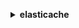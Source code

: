 **<details ><summary style="color:none;">elasticache</summary><blockquote>**

- **<details><summary style="color:none;"><b><u>add-tags-to-resource</b></u></summary><blockquote>**

  * **<p style="color:none;">--resource-name</p>**
  * **<p style="color:none;">--tags</p>**
  * **<p style="color:none;">--cli-input-json</p>**
  * **<p style="color:none;">--cli-input-yaml</p>**
  * **<p style="color:none;">--generate-cli-skeleton</p>**
  </br>
  **<p style="color:red;">Description</p>**
  </br>
  ## **Examples**
  ```bash

  ```
  ```json

  ```


- **<details><summary style="color:none;"><b><u>authorize-cache-security-group-ingress</b></u></summary><blockquote>**

  * **<p style="color:none;">--cache-security-group-name</p>**
  * **<p style="color:none;">--ec2-security-group-name</p>**
  * **<p style="color:none;">--ec2-security-group-owner-id</p>**
  * **<p style="color:none;">--cli-input-json</p>**
  * **<p style="color:none;">--cli-input-yaml</p>**
  * **<p style="color:none;">--generate-cli-skeleton</p>**
  </br>
  **<p style="color:red;">Description</p>**
  </br>
  ## **Examples**
  ```bash

  ```
  ```json

  ```


- **<details><summary style="color:none;"><b><u>batch-apply-update-action</b></u></summary><blockquote>**

  * **<p style="color:none;">--replication-group-ids</p>**
  * **<p style="color:none;">--cache-cluster-ids</p>**
  * **<p style="color:none;">--service-update-name</p>**
  * **<p style="color:none;">--cli-input-json</p>**
  * **<p style="color:none;">--cli-input-yaml</p>**
  * **<p style="color:none;">--generate-cli-skeleton</p>**
  </br>
  **<p style="color:red;">Description</p>**
  </br>
  ## **Examples**
  ```bash

  ```
  ```json

  ```


- **<details><summary style="color:none;"><b><u>batch-stop-update-action</b></u></summary><blockquote>**

  * **<p style="color:none;">--replication-group-ids</p>**
  * **<p style="color:none;">--cache-cluster-ids</p>**
  * **<p style="color:none;">--service-update-name</p>**
  * **<p style="color:none;">--cli-input-json</p>**
  * **<p style="color:none;">--cli-input-yaml</p>**
  * **<p style="color:none;">--generate-cli-skeleton</p>**
  </br>
  **<p style="color:red;">Description</p>**
  </br>
  ## **Examples**
  ```bash

  ```
  ```json

  ```


- **<details><summary style="color:none;"><b><u>complete-migration</b></u></summary><blockquote>**

  * **<p style="color:none;">--replication-group-id</p>**
  * **<p style="color:none;">--force</p>**
  * **<p style="color:none;">--no-force</p>**
  * **<p style="color:none;">--cli-input-json</p>**
  * **<p style="color:none;">--cli-input-yaml</p>**
  * **<p style="color:none;">--generate-cli-skeleton</p>**
  </br>
  **<p style="color:red;">Description</p>**
  </br>
  ## **Examples**
  ```bash

  ```
  ```json

  ```


- **<details><summary style="color:none;"><b><u>copy-snapshot</b></u></summary><blockquote>**

  * **<p style="color:none;">--source-snapshot-name</p>**
  * **<p style="color:none;">--target-snapshot-name</p>**
  * **<p style="color:none;">--target-bucket</p>**
  * **<p style="color:none;">--kms-key-id</p>**
  * **<p style="color:none;">--tags</p>**
  * **<p style="color:none;">--cli-input-json</p>**
  * **<p style="color:none;">--cli-input-yaml</p>**
  * **<p style="color:none;">--generate-cli-skeleton</p>**
  </br>
  **<p style="color:red;">Description</p>**
  </br>
  ## **Examples**
  ```bash

  ```
  ```json

  ```


- **<details><summary style="color:none;"><b><u>create-cache-cluster</b></u></summary><blockquote>**

  * **<p style="color:none;">--cache-cluster-id</p>**
  * **<p style="color:none;">--replication-group-id</p>**
  * **<p style="color:none;">--az-mode</p>**
  * **<p style="color:none;">--preferred-availability-zone</p>**
  * **<p style="color:none;">--preferred-availability-zones</p>**
  * **<p style="color:none;">--num-cache-nodes</p>**
  * **<p style="color:none;">--cache-node-type</p>**
  * **<p style="color:none;">--engine</p>**
  * **<p style="color:none;">--engine-version</p>**
  * **<p style="color:none;">--cache-parameter-group-name</p>**
  * **<p style="color:none;">--cache-subnet-group-name</p>**
  * **<p style="color:none;">--cache-security-group-names</p>**
  * **<p style="color:none;">--security-group-ids</p>**
  * **<p style="color:none;">--tags</p>**
  * **<p style="color:none;">--snapshot-arns</p>**
  * **<p style="color:none;">--snapshot-name</p>**
  * **<p style="color:none;">--preferred-maintenance-window</p>**
  * **<p style="color:none;">--port</p>**
  * **<p style="color:none;">--notification-topic-arn</p>**
  * **<p style="color:none;">--auto-minor-version-upgrade</p>**
  * **<p style="color:none;">--no-auto-minor-version-upgrade</p>**
  * **<p style="color:none;">--snapshot-retention-limit</p>**
  * **<p style="color:none;">--snapshot-window</p>**
  * **<p style="color:none;">--auth-token</p>**
  * **<p style="color:none;">--outpost-mode</p>**
  * **<p style="color:none;">--preferred-outpost-arn</p>**
  * **<p style="color:none;">--preferred-outpost-arns</p>**
  * **<p style="color:none;">--log-delivery-configurations</p>**
  * **<p style="color:none;">--cli-input-json</p>**
  * **<p style="color:none;">--cli-input-yaml</p>**
  * **<p style="color:none;">--generate-cli-skeleton</p>**
  </br>
  **<p style="color:red;">Description</p>**
  </br>
  ## **Examples**
  ```bash

  ```
  ```json

  ```


- **<details><summary style="color:none;"><b><u>create-cache-parameter-group</b></u></summary><blockquote>**

  * **<p style="color:none;">--cache-parameter-group-name</p>**
  * **<p style="color:none;">--cache-parameter-group-family</p>**
  * **<p style="color:none;">--description</p>**
  * **<p style="color:none;">--tags</p>**
  * **<p style="color:none;">--cli-input-json</p>**
  * **<p style="color:none;">--cli-input-yaml</p>**
  * **<p style="color:none;">--generate-cli-skeleton</p>**
  </br>
  **<p style="color:red;">Description</p>**
  </br>
  ## **Examples**
  ```bash

  ```
  ```json

  ```


- **<details><summary style="color:none;"><b><u>create-cache-security-group</b></u></summary><blockquote>**

  * **<p style="color:none;">--cache-security-group-name</p>**
  * **<p style="color:none;">--description</p>**
  * **<p style="color:none;">--tags</p>**
  * **<p style="color:none;">--cli-input-json</p>**
  * **<p style="color:none;">--cli-input-yaml</p>**
  * **<p style="color:none;">--generate-cli-skeleton</p>**
  </br>
  **<p style="color:red;">Description</p>**
  </br>
  ## **Examples**
  ```bash

  ```
  ```json

  ```


- **<details><summary style="color:none;"><b><u>create-cache-subnet-group</b></u></summary><blockquote>**

  * **<p style="color:none;">--cache-subnet-group-name</p>**
  * **<p style="color:none;">--cache-subnet-group-description</p>**
  * **<p style="color:none;">--subnet-ids</p>**
  * **<p style="color:none;">--tags</p>**
  * **<p style="color:none;">--cli-input-json</p>**
  * **<p style="color:none;">--cli-input-yaml</p>**
  * **<p style="color:none;">--generate-cli-skeleton</p>**
  </br>
  **<p style="color:red;">Description</p>**
  </br>
  ## **Examples**
  ```bash

  ```
  ```json

  ```


- **<details><summary style="color:none;"><b><u>create-global-replication-group</b></u></summary><blockquote>**

  * **<p style="color:none;">--global-replication-group-id-suffix</p>**
  * **<p style="color:none;">--global-replication-group-description</p>**
  * **<p style="color:none;">--primary-replication-group-id</p>**
  * **<p style="color:none;">--cli-input-json</p>**
  * **<p style="color:none;">--cli-input-yaml</p>**
  * **<p style="color:none;">--generate-cli-skeleton</p>**
  </br>
  **<p style="color:red;">Description</p>**
  </br>
  ## **Examples**
  ```bash

  ```
  ```json

  ```


- **<details><summary style="color:none;"><b><u>create-replication-group</b></u></summary><blockquote>**

  * **<p style="color:none;">--replication-group-id</p>**
  * **<p style="color:none;">--replication-group-description</p>**
  * **<p style="color:none;">--global-replication-group-id</p>**
  * **<p style="color:none;">--primary-cluster-id</p>**
  * **<p style="color:none;">--automatic-failover-enabled</p>**
  * **<p style="color:none;">--no-automatic-failover-enabled</p>**
  * **<p style="color:none;">--multi-az-enabled</p>**
  * **<p style="color:none;">--no-multi-az-enabled</p>**
  * **<p style="color:none;">--num-cache-clusters</p>**
  * **<p style="color:none;">--preferred-cache-cluster-azs</p>**
  * **<p style="color:none;">--num-node-groups</p>**
  * **<p style="color:none;">--replicas-per-node-group</p>**
  * **<p style="color:none;">--node-group-configuration</p>**
  * **<p style="color:none;">--cache-node-type</p>**
  * **<p style="color:none;">--engine</p>**
  * **<p style="color:none;">--engine-version</p>**
  * **<p style="color:none;">--cache-parameter-group-name</p>**
  * **<p style="color:none;">--cache-subnet-group-name</p>**
  * **<p style="color:none;">--cache-security-group-names</p>**
  * **<p style="color:none;">--security-group-ids</p>**
  * **<p style="color:none;">--tags</p>**
  * **<p style="color:none;">--snapshot-arns</p>**
  * **<p style="color:none;">--snapshot-name</p>**
  * **<p style="color:none;">--preferred-maintenance-window</p>**
  * **<p style="color:none;">--port</p>**
  * **<p style="color:none;">--notification-topic-arn</p>**
  * **<p style="color:none;">--auto-minor-version-upgrade</p>**
  * **<p style="color:none;">--no-auto-minor-version-upgrade</p>**
  * **<p style="color:none;">--snapshot-retention-limit</p>**
  * **<p style="color:none;">--snapshot-window</p>**
  * **<p style="color:none;">--auth-token</p>**
  * **<p style="color:none;">--transit-encryption-enabled</p>**
  * **<p style="color:none;">--no-transit-encryption-enabled</p>**
  * **<p style="color:none;">--at-rest-encryption-enabled</p>**
  * **<p style="color:none;">--no-at-rest-encryption-enabled</p>**
  * **<p style="color:none;">--kms-key-id</p>**
  * **<p style="color:none;">--user-group-ids</p>**
  * **<p style="color:none;">--log-delivery-configurations</p>**
  * **<p style="color:none;">--cli-input-json</p>**
  * **<p style="color:none;">--cli-input-yaml</p>**
  * **<p style="color:none;">--generate-cli-skeleton</p>**
  </br>
  **<p style="color:red;">Description</p>**
  </br>
  ## **Examples**
  ```bash

  ```
  ```json

  ```


- **<details><summary style="color:none;"><b><u>create-snapshot</b></u></summary><blockquote>**

  * **<p style="color:none;">--replication-group-id</p>**
  * **<p style="color:none;">--cache-cluster-id</p>**
  * **<p style="color:none;">--snapshot-name</p>**
  * **<p style="color:none;">--kms-key-id</p>**
  * **<p style="color:none;">--tags</p>**
  * **<p style="color:none;">--cli-input-json</p>**
  * **<p style="color:none;">--cli-input-yaml</p>**
  * **<p style="color:none;">--generate-cli-skeleton</p>**
  </br>
  **<p style="color:red;">Description</p>**
  </br>
  ## **Examples**
  ```bash

  ```
  ```json

  ```


- **<details><summary style="color:none;"><b><u>create-user</b></u></summary><blockquote>**

  * **<p style="color:none;">--user-id</p>**
  * **<p style="color:none;">--user-name</p>**
  * **<p style="color:none;">--engine</p>**
  * **<p style="color:none;">--passwords</p>**
  * **<p style="color:none;">--access-string</p>**
  * **<p style="color:none;">--no-password-required</p>**
  * **<p style="color:none;">--no-no-password-required</p>**
  * **<p style="color:none;">--tags</p>**
  * **<p style="color:none;">--cli-input-json</p>**
  * **<p style="color:none;">--cli-input-yaml</p>**
  * **<p style="color:none;">--generate-cli-skeleton</p>**
  </br>
  **<p style="color:red;">Description</p>**
  </br>
  ## **Examples**
  ```bash

  ```
  ```json

  ```


- **<details><summary style="color:none;"><b><u>create-user-group</b></u></summary><blockquote>**

  * **<p style="color:none;">--user-group-id</p>**
  * **<p style="color:none;">--engine</p>**
  * **<p style="color:none;">--user-ids</p>**
  * **<p style="color:none;">--tags</p>**
  * **<p style="color:none;">--cli-input-json</p>**
  * **<p style="color:none;">--cli-input-yaml</p>**
  * **<p style="color:none;">--generate-cli-skeleton</p>**
  </br>
  **<p style="color:red;">Description</p>**
  </br>
  ## **Examples**
  ```bash

  ```
  ```json

  ```


- **<details><summary style="color:none;"><b><u>decrease-node-groups-in-global-replication-group</b></u></summary><blockquote>**

  * **<p style="color:none;">--global-replication-group-id</p>**
  * **<p style="color:none;">--node-group-count</p>**
  * **<p style="color:none;">--global-node-groups-to-remove</p>**
  * **<p style="color:none;">--global-node-groups-to-retain</p>**
  * **<p style="color:none;">--apply-immediately</p>**
  * **<p style="color:none;">--no-apply-immediately</p>**
  * **<p style="color:none;">--cli-input-json</p>**
  * **<p style="color:none;">--cli-input-yaml</p>**
  * **<p style="color:none;">--generate-cli-skeleton</p>**
  </br>
  **<p style="color:red;">Description</p>**
  </br>
  ## **Examples**
  ```bash

  ```
  ```json

  ```


- **<details><summary style="color:none;"><b><u>decrease-replica-count</b></u></summary><blockquote>**

  * **<p style="color:none;">--replication-group-id</p>**
  * **<p style="color:none;">--new-replica-count</p>**
  * **<p style="color:none;">--replica-configuration</p>**
  * **<p style="color:none;">--replicas-to-remove</p>**
  * **<p style="color:none;">--apply-immediately</p>**
  * **<p style="color:none;">--no-apply-immediately</p>**
  * **<p style="color:none;">--cli-input-json</p>**
  * **<p style="color:none;">--cli-input-yaml</p>**
  * **<p style="color:none;">--generate-cli-skeleton</p>**
  </br>
  **<p style="color:red;">Description</p>**
  </br>
  ## **Examples**
  ```bash

  ```
  ```json

  ```


- **<details><summary style="color:none;"><b><u>delete-cache-cluster</b></u></summary><blockquote>**

  * **<p style="color:none;">--cache-cluster-id</p>**
  * **<p style="color:none;">--final-snapshot-identifier</p>**
  * **<p style="color:none;">--cli-input-json</p>**
  * **<p style="color:none;">--cli-input-yaml</p>**
  * **<p style="color:none;">--generate-cli-skeleton</p>**
  </br>
  **<p style="color:red;">Description</p>**
  </br>
  ## **Examples**
  ```bash

  ```
  ```json

  ```


- **<details><summary style="color:none;"><b><u>delete-cache-parameter-group</b></u></summary><blockquote>**

  * **<p style="color:none;">--cache-parameter-group-name</p>**
  * **<p style="color:none;">--cli-input-json</p>**
  * **<p style="color:none;">--cli-input-yaml</p>**
  * **<p style="color:none;">--generate-cli-skeleton</p>**
  </br>
  **<p style="color:red;">Description</p>**
  </br>
  ## **Examples**
  ```bash

  ```
  ```json

  ```


- **<details><summary style="color:none;"><b><u>delete-cache-security-group</b></u></summary><blockquote>**

  * **<p style="color:none;">--cache-security-group-name</p>**
  * **<p style="color:none;">--cli-input-json</p>**
  * **<p style="color:none;">--cli-input-yaml</p>**
  * **<p style="color:none;">--generate-cli-skeleton</p>**
  </br>
  **<p style="color:red;">Description</p>**
  </br>
  ## **Examples**
  ```bash

  ```
  ```json

  ```


- **<details><summary style="color:none;"><b><u>delete-cache-subnet-group</b></u></summary><blockquote>**

  * **<p style="color:none;">--cache-subnet-group-name</p>**
  * **<p style="color:none;">--cli-input-json</p>**
  * **<p style="color:none;">--cli-input-yaml</p>**
  * **<p style="color:none;">--generate-cli-skeleton</p>**
  </br>
  **<p style="color:red;">Description</p>**
  </br>
  ## **Examples**
  ```bash

  ```
  ```json

  ```


- **<details><summary style="color:none;"><b><u>delete-global-replication-group</b></u></summary><blockquote>**

  * **<p style="color:none;">--global-replication-group-id</p>**
  * **<p style="color:none;">--retain-primary-replication-group</p>**
  * **<p style="color:none;">--no-retain-primary-replication-group</p>**
  * **<p style="color:none;">--cli-input-json</p>**
  * **<p style="color:none;">--cli-input-yaml</p>**
  * **<p style="color:none;">--generate-cli-skeleton</p>**
  </br>
  **<p style="color:red;">Description</p>**
  </br>
  ## **Examples**
  ```bash

  ```
  ```json

  ```


- **<details><summary style="color:none;"><b><u>delete-replication-group</b></u></summary><blockquote>**

  * **<p style="color:none;">--replication-group-id</p>**
  * **<p style="color:none;">--retain-primary-cluster</p>**
  * **<p style="color:none;">--no-retain-primary-cluster</p>**
  * **<p style="color:none;">--final-snapshot-identifier</p>**
  * **<p style="color:none;">--cli-input-json</p>**
  * **<p style="color:none;">--cli-input-yaml</p>**
  * **<p style="color:none;">--generate-cli-skeleton</p>**
  </br>
  **<p style="color:red;">Description</p>**
  </br>
  ## **Examples**
  ```bash

  ```
  ```json

  ```


- **<details><summary style="color:none;"><b><u>delete-snapshot</b></u></summary><blockquote>**

  * **<p style="color:none;">--snapshot-name</p>**
  * **<p style="color:none;">--cli-input-json</p>**
  * **<p style="color:none;">--cli-input-yaml</p>**
  * **<p style="color:none;">--generate-cli-skeleton</p>**
  </br>
  **<p style="color:red;">Description</p>**
  </br>
  ## **Examples**
  ```bash

  ```
  ```json

  ```


- **<details><summary style="color:none;"><b><u>delete-user</b></u></summary><blockquote>**

  * **<p style="color:none;">--user-id</p>**
  * **<p style="color:none;">--cli-input-json</p>**
  * **<p style="color:none;">--cli-input-yaml</p>**
  * **<p style="color:none;">--generate-cli-skeleton</p>**
  </br>
  **<p style="color:red;">Description</p>**
  </br>
  ## **Examples**
  ```bash

  ```
  ```json

  ```


- **<details><summary style="color:none;"><b><u>delete-user-group</b></u></summary><blockquote>**

  * **<p style="color:none;">--user-group-id</p>**
  * **<p style="color:none;">--cli-input-json</p>**
  * **<p style="color:none;">--cli-input-yaml</p>**
  * **<p style="color:none;">--generate-cli-skeleton</p>**
  </br>
  **<p style="color:red;">Description</p>**
  </br>
  ## **Examples**
  ```bash

  ```
  ```json

  ```


- **<details><summary style="color:none;"><b><u>describe-cache-clusters</b></u></summary><blockquote>**

  * **<p style="color:none;">--cache-cluster-id</p>**
  * **<p style="color:none;">--show-cache-node-info</p>**
  * **<p style="color:none;">--no-show-cache-node-info</p>**
  * **<p style="color:none;">--show-cache-clusters-not-in-replication-groups</p>**
  * **<p style="color:none;">--no-show-cache-clusters-not-in-replication-groups</p>**
  * **<p style="color:none;">--cli-input-json</p>**
  * **<p style="color:none;">--cli-input-yaml</p>**
  * **<p style="color:none;">--starting-token</p>**
  * **<p style="color:none;">--page-size</p>**
  * **<p style="color:none;">--max-items</p>**
  * **<p style="color:none;">--generate-cli-skeleton</p>**
  </br>
  **<p style="color:red;">Description</p>**
  </br>
  ## **Examples**
  ```bash

  ```
  ```json

  ```


- **<details><summary style="color:none;"><b><u>describe-cache-engine-versions</b></u></summary><blockquote>**

  * **<p style="color:none;">--engine</p>**
  * **<p style="color:none;">--engine-version</p>**
  * **<p style="color:none;">--cache-parameter-group-family</p>**
  * **<p style="color:none;">--default-only</p>**
  * **<p style="color:none;">--no-default-only</p>**
  * **<p style="color:none;">--cli-input-json</p>**
  * **<p style="color:none;">--cli-input-yaml</p>**
  * **<p style="color:none;">--starting-token</p>**
  * **<p style="color:none;">--page-size</p>**
  * **<p style="color:none;">--max-items</p>**
  * **<p style="color:none;">--generate-cli-skeleton</p>**
  </br>
  **<p style="color:red;">Description</p>**
  </br>
  ## **Examples**
  ```bash

  ```
  ```json

  ```


- **<details><summary style="color:none;"><b><u>describe-cache-parameter-groups</b></u></summary><blockquote>**

  * **<p style="color:none;">--cache-parameter-group-name</p>**
  * **<p style="color:none;">--cli-input-json</p>**
  * **<p style="color:none;">--cli-input-yaml</p>**
  * **<p style="color:none;">--starting-token</p>**
  * **<p style="color:none;">--page-size</p>**
  * **<p style="color:none;">--max-items</p>**
  * **<p style="color:none;">--generate-cli-skeleton</p>**
  </br>
  **<p style="color:red;">Description</p>**
  </br>
  ## **Examples**
  ```bash

  ```
  ```json

  ```


- **<details><summary style="color:none;"><b><u>describe-cache-parameters</b></u></summary><blockquote>**

  * **<p style="color:none;">--cache-parameter-group-name</p>**
  * **<p style="color:none;">--source</p>**
  * **<p style="color:none;">--cli-input-json</p>**
  * **<p style="color:none;">--cli-input-yaml</p>**
  * **<p style="color:none;">--starting-token</p>**
  * **<p style="color:none;">--page-size</p>**
  * **<p style="color:none;">--max-items</p>**
  * **<p style="color:none;">--generate-cli-skeleton</p>**
  </br>
  **<p style="color:red;">Description</p>**
  </br>
  ## **Examples**
  ```bash

  ```
  ```json

  ```


- **<details><summary style="color:none;"><b><u>describe-cache-security-groups</b></u></summary><blockquote>**

  * **<p style="color:none;">--cache-security-group-name</p>**
  * **<p style="color:none;">--cli-input-json</p>**
  * **<p style="color:none;">--cli-input-yaml</p>**
  * **<p style="color:none;">--starting-token</p>**
  * **<p style="color:none;">--page-size</p>**
  * **<p style="color:none;">--max-items</p>**
  * **<p style="color:none;">--generate-cli-skeleton</p>**
  </br>
  **<p style="color:red;">Description</p>**
  </br>
  ## **Examples**
  ```bash

  ```
  ```json

  ```


- **<details><summary style="color:none;"><b><u>describe-cache-subnet-groups</b></u></summary><blockquote>**

  * **<p style="color:none;">--cache-subnet-group-name</p>**
  * **<p style="color:none;">--cli-input-json</p>**
  * **<p style="color:none;">--cli-input-yaml</p>**
  * **<p style="color:none;">--starting-token</p>**
  * **<p style="color:none;">--page-size</p>**
  * **<p style="color:none;">--max-items</p>**
  * **<p style="color:none;">--generate-cli-skeleton</p>**
  </br>
  **<p style="color:red;">Description</p>**
  </br>
  ## **Examples**
  ```bash

  ```
  ```json

  ```


- **<details><summary style="color:none;"><b><u>describe-engine-default-parameters</b></u></summary><blockquote>**

  * **<p style="color:none;">--cache-parameter-group-family</p>**
  * **<p style="color:none;">--cli-input-json</p>**
  * **<p style="color:none;">--cli-input-yaml</p>**
  * **<p style="color:none;">--starting-token</p>**
  * **<p style="color:none;">--page-size</p>**
  * **<p style="color:none;">--max-items</p>**
  * **<p style="color:none;">--generate-cli-skeleton</p>**
  </br>
  **<p style="color:red;">Description</p>**
  </br>
  ## **Examples**
  ```bash

  ```
  ```json

  ```


- **<details><summary style="color:none;"><b><u>describe-events</b></u></summary><blockquote>**

  * **<p style="color:none;">--source-identifier</p>**
  * **<p style="color:none;">--source-type</p>**
  * **<p style="color:none;">--start-time</p>**
  * **<p style="color:none;">--end-time</p>**
  * **<p style="color:none;">--duration</p>**
  * **<p style="color:none;">--cli-input-json</p>**
  * **<p style="color:none;">--cli-input-yaml</p>**
  * **<p style="color:none;">--starting-token</p>**
  * **<p style="color:none;">--page-size</p>**
  * **<p style="color:none;">--max-items</p>**
  * **<p style="color:none;">--generate-cli-skeleton</p>**
  </br>
  **<p style="color:red;">Description</p>**
  </br>
  ## **Examples**
  ```bash

  ```
  ```json

  ```


- **<details><summary style="color:none;"><b><u>describe-global-replication-groups</b></u></summary><blockquote>**

  * **<p style="color:none;">--global-replication-group-id</p>**
  * **<p style="color:none;">--show-member-info</p>**
  * **<p style="color:none;">--no-show-member-info</p>**
  * **<p style="color:none;">--cli-input-json</p>**
  * **<p style="color:none;">--cli-input-yaml</p>**
  * **<p style="color:none;">--starting-token</p>**
  * **<p style="color:none;">--page-size</p>**
  * **<p style="color:none;">--max-items</p>**
  * **<p style="color:none;">--generate-cli-skeleton</p>**
  </br>
  **<p style="color:red;">Description</p>**
  </br>
  ## **Examples**
  ```bash

  ```
  ```json

  ```


- **<details><summary style="color:none;"><b><u>describe-replication-groups</b></u></summary><blockquote>**

  * **<p style="color:none;">--replication-group-id</p>**
  * **<p style="color:none;">--cli-input-json</p>**
  * **<p style="color:none;">--cli-input-yaml</p>**
  * **<p style="color:none;">--starting-token</p>**
  * **<p style="color:none;">--page-size</p>**
  * **<p style="color:none;">--max-items</p>**
  * **<p style="color:none;">--generate-cli-skeleton</p>**
  </br>
  **<p style="color:red;">Description</p>**
  </br>
  ## **Examples**
  ```bash

  ```
  ```json

  ```


- **<details><summary style="color:none;"><b><u>describe-reserved-cache-nodes</b></u></summary><blockquote>**

  * **<p style="color:none;">--reserved-cache-node-id</p>**
  * **<p style="color:none;">--reserved-cache-nodes-offering-id</p>**
  * **<p style="color:none;">--cache-node-type</p>**
  * **<p style="color:none;">--duration</p>**
  * **<p style="color:none;">--product-description</p>**
  * **<p style="color:none;">--offering-type</p>**
  * **<p style="color:none;">--cli-input-json</p>**
  * **<p style="color:none;">--cli-input-yaml</p>**
  * **<p style="color:none;">--starting-token</p>**
  * **<p style="color:none;">--page-size</p>**
  * **<p style="color:none;">--max-items</p>**
  * **<p style="color:none;">--generate-cli-skeleton</p>**
  </br>
  **<p style="color:red;">Description</p>**
  </br>
  ## **Examples**
  ```bash

  ```
  ```json

  ```


- **<details><summary style="color:none;"><b><u>describe-reserved-cache-nodes-offerings</b></u></summary><blockquote>**

  * **<p style="color:none;">--reserved-cache-nodes-offering-id</p>**
  * **<p style="color:none;">--cache-node-type</p>**
  * **<p style="color:none;">--duration</p>**
  * **<p style="color:none;">--product-description</p>**
  * **<p style="color:none;">--offering-type</p>**
  * **<p style="color:none;">--cli-input-json</p>**
  * **<p style="color:none;">--cli-input-yaml</p>**
  * **<p style="color:none;">--starting-token</p>**
  * **<p style="color:none;">--page-size</p>**
  * **<p style="color:none;">--max-items</p>**
  * **<p style="color:none;">--generate-cli-skeleton</p>**
  </br>
  **<p style="color:red;">Description</p>**
  </br>
  ## **Examples**
  ```bash

  ```
  ```json

  ```


- **<details><summary style="color:none;"><b><u>describe-service-updates</b></u></summary><blockquote>**

  * **<p style="color:none;">--service-update-name</p>**
  * **<p style="color:none;">--service-update-status</p>**
  * **<p style="color:none;">--cli-input-json</p>**
  * **<p style="color:none;">--cli-input-yaml</p>**
  * **<p style="color:none;">--starting-token</p>**
  * **<p style="color:none;">--page-size</p>**
  * **<p style="color:none;">--max-items</p>**
  * **<p style="color:none;">--generate-cli-skeleton</p>**
  </br>
  **<p style="color:red;">Description</p>**
  </br>
  ## **Examples**
  ```bash

  ```
  ```json

  ```


- **<details><summary style="color:none;"><b><u>describe-snapshots</b></u></summary><blockquote>**

  * **<p style="color:none;">--replication-group-id</p>**
  * **<p style="color:none;">--cache-cluster-id</p>**
  * **<p style="color:none;">--snapshot-name</p>**
  * **<p style="color:none;">--snapshot-source</p>**
  * **<p style="color:none;">--show-node-group-config</p>**
  * **<p style="color:none;">--no-show-node-group-config</p>**
  * **<p style="color:none;">--cli-input-json</p>**
  * **<p style="color:none;">--cli-input-yaml</p>**
  * **<p style="color:none;">--starting-token</p>**
  * **<p style="color:none;">--page-size</p>**
  * **<p style="color:none;">--max-items</p>**
  * **<p style="color:none;">--generate-cli-skeleton</p>**
  </br>
  **<p style="color:red;">Description</p>**
  </br>
  ## **Examples**
  ```bash

  ```
  ```json

  ```


- **<details><summary style="color:none;"><b><u>describe-update-actions</b></u></summary><blockquote>**

  * **<p style="color:none;">--service-update-name</p>**
  * **<p style="color:none;">--replication-group-ids</p>**
  * **<p style="color:none;">--cache-cluster-ids</p>**
  * **<p style="color:none;">--engine</p>**
  * **<p style="color:none;">--service-update-status</p>**
  * **<p style="color:none;">--service-update-time-range</p>**
  * **<p style="color:none;">--update-action-status</p>**
  * **<p style="color:none;">--show-node-level-update-status</p>**
  * **<p style="color:none;">--no-show-node-level-update-status</p>**
  * **<p style="color:none;">--cli-input-json</p>**
  * **<p style="color:none;">--cli-input-yaml</p>**
  * **<p style="color:none;">--starting-token</p>**
  * **<p style="color:none;">--page-size</p>**
  * **<p style="color:none;">--max-items</p>**
  * **<p style="color:none;">--generate-cli-skeleton</p>**
  </br>
  **<p style="color:red;">Description</p>**
  </br>
  ## **Examples**
  ```bash

  ```
  ```json

  ```


- **<details><summary style="color:none;"><b><u>describe-user-groups</b></u></summary><blockquote>**

  * **<p style="color:none;">--user-group-id</p>**
  * **<p style="color:none;">--cli-input-json</p>**
  * **<p style="color:none;">--cli-input-yaml</p>**
  * **<p style="color:none;">--starting-token</p>**
  * **<p style="color:none;">--page-size</p>**
  * **<p style="color:none;">--max-items</p>**
  * **<p style="color:none;">--generate-cli-skeleton</p>**
  </br>
  **<p style="color:red;">Description</p>**
  </br>
  ## **Examples**
  ```bash

  ```
  ```json

  ```


- **<details><summary style="color:none;"><b><u>describe-users</b></u></summary><blockquote>**

  * **<p style="color:none;">--engine</p>**
  * **<p style="color:none;">--user-id</p>**
  * **<p style="color:none;">--filters</p>**
  * **<p style="color:none;">--cli-input-json</p>**
  * **<p style="color:none;">--cli-input-yaml</p>**
  * **<p style="color:none;">--starting-token</p>**
  * **<p style="color:none;">--page-size</p>**
  * **<p style="color:none;">--max-items</p>**
  * **<p style="color:none;">--generate-cli-skeleton</p>**
  </br>
  **<p style="color:red;">Description</p>**
  </br>
  ## **Examples**
  ```bash

  ```
  ```json

  ```


- **<details><summary style="color:none;"><b><u>disassociate-global-replication-group</b></u></summary><blockquote>**

  * **<p style="color:none;">--global-replication-group-id</p>**
  * **<p style="color:none;">--replication-group-id</p>**
  * **<p style="color:none;">--replication-group-region</p>**
  * **<p style="color:none;">--cli-input-json</p>**
  * **<p style="color:none;">--cli-input-yaml</p>**
  * **<p style="color:none;">--generate-cli-skeleton</p>**
  </br>
  **<p style="color:red;">Description</p>**
  </br>
  ## **Examples**
  ```bash

  ```
  ```json

  ```


- **<details><summary style="color:none;"><b><u>failover-global-replication-group</b></u></summary><blockquote>**

  * **<p style="color:none;">--global-replication-group-id</p>**
  * **<p style="color:none;">--primary-region</p>**
  * **<p style="color:none;">--primary-replication-group-id</p>**
  * **<p style="color:none;">--cli-input-json</p>**
  * **<p style="color:none;">--cli-input-yaml</p>**
  * **<p style="color:none;">--generate-cli-skeleton</p>**
  </br>
  **<p style="color:red;">Description</p>**
  </br>
  ## **Examples**
  ```bash

  ```
  ```json

  ```


- **<details><summary style="color:none;"><b><u>help</b></u></summary><blockquote>**

  * **<p style="color:none;"></p>**
  </br>
  **<p style="color:red;">Description</p>**
  </br>
  ## **Examples**
  ```bash

  ```
  ```json

  ```


- **<details><summary style="color:none;"><b><u>increase-node-groups-in-global-replication-group</b></u></summary><blockquote>**

  * **<p style="color:none;">--global-replication-group-id</p>**
  * **<p style="color:none;">--node-group-count</p>**
  * **<p style="color:none;">--regional-configurations</p>**
  * **<p style="color:none;">--apply-immediately</p>**
  * **<p style="color:none;">--no-apply-immediately</p>**
  * **<p style="color:none;">--cli-input-json</p>**
  * **<p style="color:none;">--cli-input-yaml</p>**
  * **<p style="color:none;">--generate-cli-skeleton</p>**
  </br>
  **<p style="color:red;">Description</p>**
  </br>
  ## **Examples**
  ```bash

  ```
  ```json

  ```


- **<details><summary style="color:none;"><b><u>increase-replica-count</b></u></summary><blockquote>**

  * **<p style="color:none;">--replication-group-id</p>**
  * **<p style="color:none;">--new-replica-count</p>**
  * **<p style="color:none;">--replica-configuration</p>**
  * **<p style="color:none;">--apply-immediately</p>**
  * **<p style="color:none;">--no-apply-immediately</p>**
  * **<p style="color:none;">--cli-input-json</p>**
  * **<p style="color:none;">--cli-input-yaml</p>**
  * **<p style="color:none;">--generate-cli-skeleton</p>**
  </br>
  **<p style="color:red;">Description</p>**
  </br>
  ## **Examples**
  ```bash

  ```
  ```json

  ```


- **<details><summary style="color:none;"><b><u>list-allowed-node-type-modifications</b></u></summary><blockquote>**

  * **<p style="color:none;">--cache-cluster-id</p>**
  * **<p style="color:none;">--replication-group-id</p>**
  * **<p style="color:none;">--cli-input-json</p>**
  * **<p style="color:none;">--cli-input-yaml</p>**
  * **<p style="color:none;">--generate-cli-skeleton</p>**
  </br>
  **<p style="color:red;">Description</p>**
  </br>
  ## **Examples**
  ```bash

  ```
  ```json

  ```


- **<details><summary style="color:none;"><b><u>list-tags-for-resource</b></u></summary><blockquote>**

  * **<p style="color:none;">--resource-name</p>**
  * **<p style="color:none;">--cli-input-json</p>**
  * **<p style="color:none;">--cli-input-yaml</p>**
  * **<p style="color:none;">--generate-cli-skeleton</p>**
  </br>
  **<p style="color:red;">Description</p>**
  </br>
  ## **Examples**
  ```bash

  ```
  ```json

  ```


- **<details><summary style="color:none;"><b><u>modify-cache-cluster</b></u></summary><blockquote>**

  * **<p style="color:none;">--cache-cluster-id</p>**
  * **<p style="color:none;">--num-cache-nodes</p>**
  * **<p style="color:none;">--cache-node-ids-to-remove</p>**
  * **<p style="color:none;">--az-mode</p>**
  * **<p style="color:none;">--new-availability-zones</p>**
  * **<p style="color:none;">--cache-security-group-names</p>**
  * **<p style="color:none;">--security-group-ids</p>**
  * **<p style="color:none;">--preferred-maintenance-window</p>**
  * **<p style="color:none;">--notification-topic-arn</p>**
  * **<p style="color:none;">--cache-parameter-group-name</p>**
  * **<p style="color:none;">--notification-topic-status</p>**
  * **<p style="color:none;">--apply-immediately</p>**
  * **<p style="color:none;">--no-apply-immediately</p>**
  * **<p style="color:none;">--engine-version</p>**
  * **<p style="color:none;">--auto-minor-version-upgrade</p>**
  * **<p style="color:none;">--no-auto-minor-version-upgrade</p>**
  * **<p style="color:none;">--snapshot-retention-limit</p>**
  * **<p style="color:none;">--snapshot-window</p>**
  * **<p style="color:none;">--cache-node-type</p>**
  * **<p style="color:none;">--auth-token</p>**
  * **<p style="color:none;">--auth-token-update-strategy</p>**
  * **<p style="color:none;">--log-delivery-configurations</p>**
  * **<p style="color:none;">--cli-input-json</p>**
  * **<p style="color:none;">--cli-input-yaml</p>**
  * **<p style="color:none;">--generate-cli-skeleton</p>**
  </br>
  **<p style="color:red;">Description</p>**
  </br>
  ## **Examples**
  ```bash

  ```
  ```json

  ```


- **<details><summary style="color:none;"><b><u>modify-cache-parameter-group</b></u></summary><blockquote>**

  * **<p style="color:none;">--cache-parameter-group-name</p>**
  * **<p style="color:none;">--parameter-name-values</p>**
  * **<p style="color:none;">--cli-input-json</p>**
  * **<p style="color:none;">--cli-input-yaml</p>**
  * **<p style="color:none;">--generate-cli-skeleton</p>**
  </br>
  **<p style="color:red;">Description</p>**
  </br>
  ## **Examples**
  ```bash

  ```
  ```json

  ```


- **<details><summary style="color:none;"><b><u>modify-cache-subnet-group</b></u></summary><blockquote>**

  * **<p style="color:none;">--cache-subnet-group-name</p>**
  * **<p style="color:none;">--cache-subnet-group-description</p>**
  * **<p style="color:none;">--subnet-ids</p>**
  * **<p style="color:none;">--cli-input-json</p>**
  * **<p style="color:none;">--cli-input-yaml</p>**
  * **<p style="color:none;">--generate-cli-skeleton</p>**
  </br>
  **<p style="color:red;">Description</p>**
  </br>
  ## **Examples**
  ```bash

  ```
  ```json

  ```


- **<details><summary style="color:none;"><b><u>modify-global-replication-group</b></u></summary><blockquote>**

  * **<p style="color:none;">--global-replication-group-id</p>**
  * **<p style="color:none;">--apply-immediately</p>**
  * **<p style="color:none;">--no-apply-immediately</p>**
  * **<p style="color:none;">--cache-node-type</p>**
  * **<p style="color:none;">--engine-version</p>**
  * **<p style="color:none;">--cache-parameter-group-name</p>**
  * **<p style="color:none;">--global-replication-group-description</p>**
  * **<p style="color:none;">--automatic-failover-enabled</p>**
  * **<p style="color:none;">--no-automatic-failover-enabled</p>**
  * **<p style="color:none;">--cli-input-json</p>**
  * **<p style="color:none;">--cli-input-yaml</p>**
  * **<p style="color:none;">--generate-cli-skeleton</p>**
  </br>
  **<p style="color:red;">Description</p>**
  </br>
  ## **Examples**
  ```bash

  ```
  ```json

  ```


- **<details><summary style="color:none;"><b><u>modify-replication-group</b></u></summary><blockquote>**

  * **<p style="color:none;">--replication-group-id</p>**
  * **<p style="color:none;">--replication-group-description</p>**
  * **<p style="color:none;">--primary-cluster-id</p>**
  * **<p style="color:none;">--snapshotting-cluster-id</p>**
  * **<p style="color:none;">--automatic-failover-enabled</p>**
  * **<p style="color:none;">--no-automatic-failover-enabled</p>**
  * **<p style="color:none;">--multi-az-enabled</p>**
  * **<p style="color:none;">--no-multi-az-enabled</p>**
  * **<p style="color:none;">--node-group-id</p>**
  * **<p style="color:none;">--cache-security-group-names</p>**
  * **<p style="color:none;">--security-group-ids</p>**
  * **<p style="color:none;">--preferred-maintenance-window</p>**
  * **<p style="color:none;">--notification-topic-arn</p>**
  * **<p style="color:none;">--cache-parameter-group-name</p>**
  * **<p style="color:none;">--notification-topic-status</p>**
  * **<p style="color:none;">--apply-immediately</p>**
  * **<p style="color:none;">--no-apply-immediately</p>**
  * **<p style="color:none;">--engine-version</p>**
  * **<p style="color:none;">--auto-minor-version-upgrade</p>**
  * **<p style="color:none;">--no-auto-minor-version-upgrade</p>**
  * **<p style="color:none;">--snapshot-retention-limit</p>**
  * **<p style="color:none;">--snapshot-window</p>**
  * **<p style="color:none;">--cache-node-type</p>**
  * **<p style="color:none;">--auth-token</p>**
  * **<p style="color:none;">--auth-token-update-strategy</p>**
  * **<p style="color:none;">--user-group-ids-to-add</p>**
  * **<p style="color:none;">--user-group-ids-to-remove</p>**
  * **<p style="color:none;">--remove-user-groups</p>**
  * **<p style="color:none;">--no-remove-user-groups</p>**
  * **<p style="color:none;">--log-delivery-configurations</p>**
  * **<p style="color:none;">--cli-input-json</p>**
  * **<p style="color:none;">--cli-input-yaml</p>**
  * **<p style="color:none;">--generate-cli-skeleton</p>**
  </br>
  **<p style="color:red;">Description</p>**
  </br>
  ## **Examples**
  ```bash

  ```
  ```json

  ```


- **<details><summary style="color:none;"><b><u>modify-replication-group-shard-configuration</b></u></summary><blockquote>**

  * **<p style="color:none;">--replication-group-id</p>**
  * **<p style="color:none;">--node-group-count</p>**
  * **<p style="color:none;">--apply-immediately</p>**
  * **<p style="color:none;">--no-apply-immediately</p>**
  * **<p style="color:none;">--resharding-configuration</p>**
  * **<p style="color:none;">--node-groups-to-remove</p>**
  * **<p style="color:none;">--node-groups-to-retain</p>**
  * **<p style="color:none;">--cli-input-json</p>**
  * **<p style="color:none;">--cli-input-yaml</p>**
  * **<p style="color:none;">--generate-cli-skeleton</p>**
  </br>
  **<p style="color:red;">Description</p>**
  </br>
  ## **Examples**
  ```bash

  ```
  ```json

  ```


- **<details><summary style="color:none;"><b><u>modify-user</b></u></summary><blockquote>**

  * **<p style="color:none;">--user-id</p>**
  * **<p style="color:none;">--access-string</p>**
  * **<p style="color:none;">--append-access-string</p>**
  * **<p style="color:none;">--passwords</p>**
  * **<p style="color:none;">--no-password-required</p>**
  * **<p style="color:none;">--no-no-password-required</p>**
  * **<p style="color:none;">--cli-input-json</p>**
  * **<p style="color:none;">--cli-input-yaml</p>**
  * **<p style="color:none;">--generate-cli-skeleton</p>**
  </br>
  **<p style="color:red;">Description</p>**
  </br>
  ## **Examples**
  ```bash

  ```
  ```json

  ```


- **<details><summary style="color:none;"><b><u>modify-user-group</b></u></summary><blockquote>**

  * **<p style="color:none;">--user-group-id</p>**
  * **<p style="color:none;">--user-ids-to-add</p>**
  * **<p style="color:none;">--user-ids-to-remove</p>**
  * **<p style="color:none;">--cli-input-json</p>**
  * **<p style="color:none;">--cli-input-yaml</p>**
  * **<p style="color:none;">--generate-cli-skeleton</p>**
  </br>
  **<p style="color:red;">Description</p>**
  </br>
  ## **Examples**
  ```bash

  ```
  ```json

  ```


- **<details><summary style="color:none;"><b><u>purchase-reserved-cache-nodes-offering</b></u></summary><blockquote>**

  * **<p style="color:none;">--reserved-cache-nodes-offering-id</p>**
  * **<p style="color:none;">--reserved-cache-node-id</p>**
  * **<p style="color:none;">--cache-node-count</p>**
  * **<p style="color:none;">--tags</p>**
  * **<p style="color:none;">--cli-input-json</p>**
  * **<p style="color:none;">--cli-input-yaml</p>**
  * **<p style="color:none;">--generate-cli-skeleton</p>**
  </br>
  **<p style="color:red;">Description</p>**
  </br>
  ## **Examples**
  ```bash

  ```
  ```json

  ```


- **<details><summary style="color:none;"><b><u>rebalance-slots-in-global-replication-group</b></u></summary><blockquote>**

  * **<p style="color:none;">--global-replication-group-id</p>**
  * **<p style="color:none;">--apply-immediately</p>**
  * **<p style="color:none;">--no-apply-immediately</p>**
  * **<p style="color:none;">--cli-input-json</p>**
  * **<p style="color:none;">--cli-input-yaml</p>**
  * **<p style="color:none;">--generate-cli-skeleton</p>**
  </br>
  **<p style="color:red;">Description</p>**
  </br>
  ## **Examples**
  ```bash

  ```
  ```json

  ```


- **<details><summary style="color:none;"><b><u>reboot-cache-cluster</b></u></summary><blockquote>**

  * **<p style="color:none;">--cache-cluster-id</p>**
  * **<p style="color:none;">--cache-node-ids-to-reboot</p>**
  * **<p style="color:none;">--cli-input-json</p>**
  * **<p style="color:none;">--cli-input-yaml</p>**
  * **<p style="color:none;">--generate-cli-skeleton</p>**
  </br>
  **<p style="color:red;">Description</p>**
  </br>
  ## **Examples**
  ```bash

  ```
  ```json

  ```


- **<details><summary style="color:none;"><b><u>remove-tags-from-resource</b></u></summary><blockquote>**

  * **<p style="color:none;">--resource-name</p>**
  * **<p style="color:none;">--tag-keys</p>**
  * **<p style="color:none;">--cli-input-json</p>**
  * **<p style="color:none;">--cli-input-yaml</p>**
  * **<p style="color:none;">--generate-cli-skeleton</p>**
  </br>
  **<p style="color:red;">Description</p>**
  </br>
  ## **Examples**
  ```bash

  ```
  ```json

  ```


- **<details><summary style="color:none;"><b><u>reset-cache-parameter-group</b></u></summary><blockquote>**

  * **<p style="color:none;">--cache-parameter-group-name</p>**
  * **<p style="color:none;">--reset-all-parameters</p>**
  * **<p style="color:none;">--no-reset-all-parameters</p>**
  * **<p style="color:none;">--parameter-name-values</p>**
  * **<p style="color:none;">--cli-input-json</p>**
  * **<p style="color:none;">--cli-input-yaml</p>**
  * **<p style="color:none;">--generate-cli-skeleton</p>**
  </br>
  **<p style="color:red;">Description</p>**
  </br>
  ## **Examples**
  ```bash

  ```
  ```json

  ```


- **<details><summary style="color:none;"><b><u>revoke-cache-security-group-ingress</b></u></summary><blockquote>**

  * **<p style="color:none;">--cache-security-group-name</p>**
  * **<p style="color:none;">--ec2-security-group-name</p>**
  * **<p style="color:none;">--ec2-security-group-owner-id</p>**
  * **<p style="color:none;">--cli-input-json</p>**
  * **<p style="color:none;">--cli-input-yaml</p>**
  * **<p style="color:none;">--generate-cli-skeleton</p>**
  </br>
  **<p style="color:red;">Description</p>**
  </br>
  ## **Examples**
  ```bash

  ```
  ```json

  ```


- **<details><summary style="color:none;"><b><u>start-migration</b></u></summary><blockquote>**

  * **<p style="color:none;">--replication-group-id</p>**
  * **<p style="color:none;">--customer-node-endpoint-list</p>**
  * **<p style="color:none;">--cli-input-json</p>**
  * **<p style="color:none;">--cli-input-yaml</p>**
  * **<p style="color:none;">--generate-cli-skeleton</p>**
  </br>
  **<p style="color:red;">Description</p>**
  </br>
  ## **Examples**
  ```bash

  ```
  ```json

  ```


- **<details><summary style="color:none;"><b><u>test-failover</b></u></summary><blockquote>**

  * **<p style="color:none;">--replication-group-id</p>**
  * **<p style="color:none;">--node-group-id</p>**
  * **<p style="color:none;">--cli-input-json</p>**
  * **<p style="color:none;">--cli-input-yaml</p>**
  * **<p style="color:none;">--generate-cli-skeleton</p>**
  </br>
  **<p style="color:red;">Description</p>**
  </br>
  ## **Examples**
  ```bash

  ```
  ```json

  ```


- **<details><summary style="color:none;"><b><u>wait</b></u></summary><blockquote>**

  * **<p style="color:none;"></p>**
  </br>
  **<p style="color:red;">Description</p>**
  </br>
  ## **Examples**
  ```bash

  ```
  ```json

  ```


</blockquote></details>
</blockquote></details>
</blockquote></details>
</blockquote></details>
</blockquote></details>
</blockquote></details>
</blockquote></details>
</blockquote></details>
</blockquote></details>
</blockquote></details>
</blockquote></details>
</blockquote></details>
</blockquote></details>
</blockquote></details>
</blockquote></details>
</blockquote></details>
</blockquote></details>
</blockquote></details>
</blockquote></details>
</blockquote></details>
</blockquote></details>
</blockquote></details>
</blockquote></details>
</blockquote></details>
</blockquote></details>
</blockquote></details>
</blockquote></details>
</blockquote></details>
</blockquote></details>
</blockquote></details>
</blockquote></details>
</blockquote></details>
</blockquote></details>
</blockquote></details>
</blockquote></details>
</blockquote></details>
</blockquote></details>
</blockquote></details>
</blockquote></details>
</blockquote></details>
</blockquote></details>
</blockquote></details>
</blockquote></details>
</blockquote></details>
</blockquote></details>
</blockquote></details>
</blockquote></details>
</blockquote></details>
</blockquote></details>
</blockquote></details>
</blockquote></details>
</blockquote></details>
</blockquote></details>
</blockquote></details>
</blockquote></details>
</blockquote></details>
</blockquote></details>
</blockquote></details>
</blockquote></details>
</blockquote></details>
</blockquote></details>
</blockquote></details>
</blockquote></details>
</blockquote></details>
</blockquote></details>
</blockquote></details>
</blockquote></details>
</blockquote></details>
